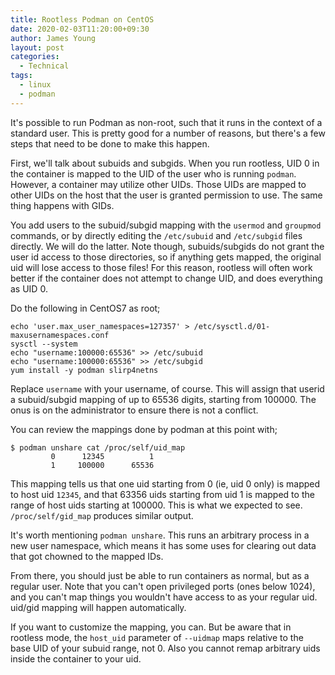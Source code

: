 ```yaml
---
title: Rootless Podman on CentOS
date: 2020-02-03T11:20:00+09:30
author: James Young
layout: post
categories:
  - Technical
tags:
  - linux
  - podman
---
```


It's possible to run Podman as non-root, such that it runs in the context of a standard user.  This is pretty good for a number of reasons, but there's a few steps that need to be done to make this happen.

First, we'll talk about subuids and subgids.  When you run rootless, UID 0 in the container is mapped to the UID of the user who is running `podman`.  However, a container may utilize other UIDs.  Those UIDs are mapped to other UIDs on the host that the user is granted permission to use.  The same thing happens with GIDs.

You add users to the subuid/subgid mapping with the `usermod` and `groupmod` commands, or by directly editing the `/etc/subuid` and `/etc/subgid` files directly.  We will do the latter.  Note though, subuids/subgids do not grant the user id access to those directories, so if anything gets mapped, the original uid will lose access to those files!  For this reason, rootless will often work better if the container does not attempt to change UID, and does everything as UID 0.

Do the following in CentOS7 as root;

```
echo 'user.max_user_namespaces=127357' > /etc/sysctl.d/01-maxusernamespaces.conf
sysctl --system
echo "username:100000:65536" >> /etc/subuid
echo "username:100000:65536" >> /etc/subgid
yum install -y podman slirp4netns
```

Replace `username` with your username, of course.  This will assign that userid a subuid/subgid mapping of up to 65536 digits, starting from 100000.  The onus is on the administrator to ensure there is not a conflict.

You can review the mappings done by podman at this point with;

```
$ podman unshare cat /proc/self/uid_map
         0      12345          1
         1     100000      65536
```

This mapping tells us that one uid starting from 0 (ie, uid 0 only) is mapped to host uid `12345`, and that 63356 uids starting from uid 1 is mapped to the range of host uids starting at 100000.  This is what we expected to see.  `/proc/self/gid_map` produces similar output.

It's worth mentioning `podman unshare`.  This runs an arbitrary process in a new user namespace, which means it has some uses for clearing out data that got chowned to the mapped IDs.

From there, you should just be able to run containers as normal, but as a regular user.  Note that you can't open privileged ports (ones below 1024), and you can't map things you wouldn't have access to as your regular uid.  uid/gid mapping will happen automatically.

If you want to customize the mapping, you can.  But be aware that in rootless mode, the `host_uid` parameter of `--uidmap` maps relative to the base UID of your subuid range, not 0.  Also you cannot remap arbitrary uids inside the container to your uid.

